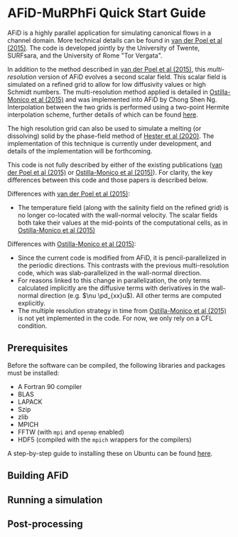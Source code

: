 # AFiD-MuRPhFi Quick Start Guide

AFiD is a highly parallel application for simulating canonical flows in a channel domain.
More technical details can be found in [van der Poel et al (2015)](https://doi.org/10.1016/j.compfluid.2015.04.007).
The code is developed jointly by the University of Twente, SURFsara, and the University of Rome "Tor Vergata".

In addition to the method described in [van der Poel et al (2015)](https://doi.org/10.1016/j.compfluid.2015.04.007), this _multi-resolution_ version of AFiD evolves a second scalar field.
This scalar field is simulated on a refined grid to allow for low diffusivity values or high Schmidt numbers.
The multi-resolution method applied is detailed in [Ostilla-Monico et al (2015)](https://doi.org/10.1016/j.jcp.2015.08.031) and was implemented into AFiD by Chong Shen Ng.
Interpolation between the two grids is performed using a two-point Hermite interpolation scheme, further details of which can be found [here](interpolation.md).

The high resolution grid can also be used to simulate a melting (or dissolving) solid by the phase-field method of [Hester et al (2020)](https://doi.org/10.1098/rspa.2020.0508).
The implementation of this technique is currently under development, and details of the implementation will be forthcoming.

This code is not fully described by either of the existing publications ([van der Poel et al (2015)](https://doi.org/10.1016/j.compfluid.2015.04.007) or [Ostilla-Monico et al (2015)](https://doi.org/10.1016/j.jcp.2015.08.031)).
For clarity, the key differences between this code and those papers is described below.

Differences with [van der Poel et al (2015)](https://doi.org/10.1016/j.compfluid.2015.04.007):

- The temperature field (along with the salinity field on the refined grid) is no longer co-located with the wall-normal velocity. The scalar fields both take their values at the mid-points of the computational cells, as in [Ostilla-Monico et al (2015)](https://doi.org/10.1016/j.jcp.2015.08.031)

Differences with [Ostilla-Monico et al (2015)](https://doi.org/10.1016/j.jcp.2015.08.031):

- Since the current code is modified from AFiD, it is pencil-parallelized in the periodic directions. This contrasts with the previous multi-resolution code, which was slab-parallelized in the wall-normal direction.
- For reasons linked to this change in parallelization, the only terms calculated implicitly are the diffusive terms with derivatives in the wall-normal direction (e.g. $`\nu \pd_{xx}u`$). All other terms are computed explicitly.
- The multiple resolution strategy in time from [Ostilla-Monico et al (2015)](https://doi.org/10.1016/j.jcp.2015.08.031) is not yet implemented in the code. For now, we only rely on a CFL condition.

## Prerequisites
Before the software can be compiled, the following libraries and packages must be installed:

- A Fortran 90 compiler
- BLAS
- LAPACK
- Szip
- zlib
- MPICH
- FFTW (with `mpi` and `openmp` enabled)
- HDF5 (compiled with the `mpich` wrappers for the compilers)

A step-by-step guide to installing these on Ubuntu can be found [here](prerequisites.md).

## Building AFiD

## Running a simulation

## Post-processing